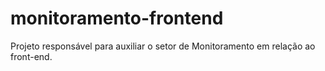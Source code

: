 # monitoramento-frontend

Projeto responsável para auxiliar o setor de Monitoramento em relação ao front-end.